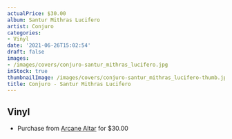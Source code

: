```yaml
---
actualPrice: $30.00
album: Santur Mithras Lucifero
artist: Conjuro
categories:
- Vinyl
date: '2021-06-26T15:02:54'
draft: false
images:
- /images/covers/conjuro-santur_mithras_lucifero.jpg
inStock: true
thumbnailImage: /images/covers/conjuro-santur_mithras_lucifero-thumb.jpg
title: Conjuro - Santur Mithras Lucifero
---
```


## Vinyl
* Purchase from [Arcane Altar](https://arcanealtar.bigcartel.com/product/conjuro-santur-mithras-lucifero-12-lp) for $30.00
